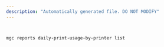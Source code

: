 ```yaml
---
description: "Automatically generated file. DO NOT MODIFY"
---
```


```bash


mgc reports daily-print-usage-by-printer list

```